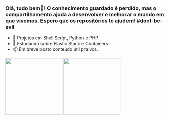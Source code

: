 ### Olá, tudo bem👋! O conhecimento guardado é perdido, mas o compartilhamento ajuda a desenvolver e melhorar o mundo em que vivemos. Espero que os repositórios te ajudem! #dont-be-evil

- 🔭 Projetos em Shell Script, Python e PHP 
- 🌱 Estudando sobre Elastic Stack e Containers  
- 📫 Em breve posto conteúdo útil pra vcs.
<div align="center">
  <a href="https://github.com/eli-souza"><div style="float:left">
  <img height="180em" src="https://github-readme-stats.vercel.app/api?username=eli-souza&show_icons=true&theme=merko&include_all_commits=true&count_private=true"/>
  <img height="180em" src="https://github-readme-stats.vercel.app/api/top-langs/?username=eli-souza&layout=compact&langs_count=7&theme=merko"/>
</div>

<!--
**eli-souza/eli-souza** is a ✨ _special_ ✨ repository because its `README.md` (this file) appears on your GitHub profile.

Here are some ideas to get you started:

- 🔭 I’m currently working on ...
- 🌱 I’m currently learning ...
- 👯 I’m looking to collaborate on ...
- 🤔 I’m looking for help with ...
- 💬 Ask me about ...
- 📫 How to reach me: ...
- 😄 Pronouns: ...
- ⚡ Fun fact: ...

stats page: https://github.com/anuraghazra/github-readme-stats
-->

